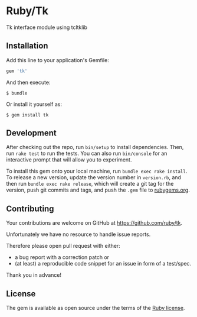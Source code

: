 # Ruby/Tk

Tk interface module using tcltklib

## Installation

Add this line to your application's Gemfile:

```ruby
gem 'tk'
```

And then execute:

    $ bundle

Or install it yourself as:

    $ gem install tk

## Development

After checking out the repo, run `bin/setup` to install dependencies. Then, run `rake test` to run the tests. You can also run `bin/console` for an interactive prompt that will allow you to experiment.

To install this gem onto your local machine, run `bundle exec rake install`. To release a new version, update the version number in `version.rb`, and then run `bundle exec rake release`, which will create a git tag for the version, push git commits and tags, and push the `.gem` file to [rubygems.org](https://rubygems.org).

## Contributing

Your contributions are welcome on GitHub at https://github.com/ruby/tk.

Unfortunately we have no resource to handle issue reports.

Therefore please open pull request with either:

- a bug report with a correction patch or
- (at least) a reproducible code snippet for an issue in form of a test/spec.

Thank you in advance!

## License

The gem is available as open source under the terms of the [Ruby license](LICENSE.txt).
